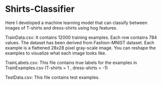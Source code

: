 # Shirts-Classifier


Here I developed a machine learning model that can classify between
images of T-shirts and dress-shirts using hog features. 


TrainData.csv: It contains 12000 training examples. Each row contains 784 values.
The dataset has been derived from Fashion-MNIST dataset. Each example is a flattened
28x28 pixel gray-scale image. You can reshape the examples to visualize what each
image looks like.


TrainLabels.csv: This file contains true labels for the examples in TrainExamples.csv
(T-shirts = 1 , dress-shirts = -1)


TestData.csv: This file contains test examples.
